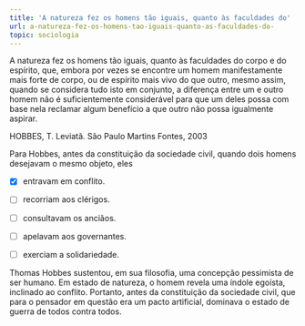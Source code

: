 ```yaml
---
title: 'A natureza fez os homens tão iguais, quanto às faculdades do'
url: a-natureza-fez-os-homens-tao-iguais-quanto-as-faculdades-do-
topic: sociologia
---
```



A natureza fez os homens tão iguais, quanto às faculdades do corpo e do espírito, que, embora por vezes se encontre um homem manifestamente mais forte de corpo, ou de espírito mais vivo do que outro, mesmo assim, quando se considera tudo isto em conjunto, a diferença entre um e outro homem não é suficientemente considerável para que um deles possa com base nela reclamar algum benefício a que outro não possa igualmente aspirar.

HOBBES, T. Leviatã. São Paulo Martins Fontes, 2003

Para Hobbes, antes da constituição da sociedade civil, quando dois homens desejavam o mesmo objeto, eles



- [x] entravam em conflito.
- [ ] recorriam aos clérigos.
- [ ] consultavam os anciãos.
- [ ] apelavam aos governantes.
- [ ] exerciam a solidariedade.


Thomas Hobbes sustentou, em sua filosofia, uma concepção pessimista de ser humano. Em estado de natureza, o homem revela uma índole egoísta, inclinado ao conflito. Portanto, antes da constituição da sociedade civil, que para o pensador em questão era um pacto artificial, dominava o estado de guerra de todos contra todos.
